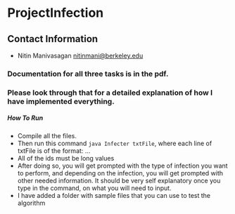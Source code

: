 # ProjectInfection

## Contact Information
* Nitin Manivasagan <nitinmani@berkeley.edu>

### Documentation for all three tasks is in the pdf. 
### Please look through that for a detailed explanation of how I have implemented everything.

##### How To Run 
  * Compile all the files. 
  * Then run this command `java Infecter txtFile`, where each line of txtFile is of the format: <UserID><Version><StudentId1><StudentId2>...<StudentIdN>
  * All of the ids must be long values
  * After doing so, you will get prompted with the type of infection you want to perform, and depending on the infection, you will get prompted with other needed information. It should be very self explanatory once you type in the command, on what you will need to input.
  * I have added a folder with sample files that you can use to test the algorithm
